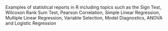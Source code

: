 Examples of statistical reports in R including topics such as the Sign Test, Wilcoxon Rank Sum Test, Pearson Correlation, Simple Linear Regression, Multiple Linear Regression, Variable Selection, Model Diagnostics, ANOVA and Logistic Regression
